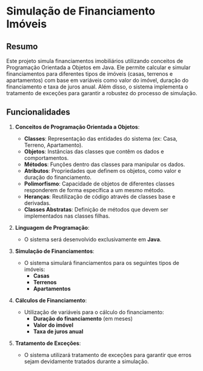 # Simulação de Financiamento Imóveis

## Resumo

Este projeto simula financiamentos imobiliários utilizando conceitos de Programação Orientada a Objetos em Java. Ele permite calcular e simular financiamentos para diferentes tipos de imóveis (casas, terrenos e apartamentos) com base em variáveis como valor do imóvel, duração do financiamento e taxa de juros anual. Além disso, o sistema implementa o tratamento de exceções para garantir a robustez do processo de simulação.

## Funcionalidades

1. **Conceitos de Programação Orientada a Objetos**:
    - **Classes**: Representação das entidades do sistema (ex: Casa, Terreno, Apartamento).
    - **Objetos**: Instâncias das classes que contêm os dados e comportamentos.
    - **Métodos**: Funções dentro das classes para manipular os dados.
    - **Atributos**: Propriedades que definem os objetos, como valor e duração do financiamento.
    - **Polimorfismo**: Capacidade de objetos de diferentes classes responderem de forma específica a um mesmo método.
    - **Heranças**: Reutilização de código através de classes base e derivadas.
    - **Classes Abstratas**: Definição de métodos que devem ser implementados nas classes filhas.

2. **Linguagem de Programação**:
    - O sistema será desenvolvido exclusivamente em **Java**.

3. **Simulação de Financiamentos**:
    - O sistema simulará financiamentos para os seguintes tipos de imóveis:
      - **Casas**
      - **Terrenos**
      - **Apartamentos**

4. **Cálculos de Financiamento**:
    - Utilização de variáveis para o cálculo do financiamento:
      - **Duração do financiamento** (em meses)
      - **Valor do imóvel**
      - **Taxa de juros anual**

5. **Tratamento de Exceções**:
    - O sistema utilizará tratamento de exceções para garantir que erros sejam devidamente tratados durante a simulação.
